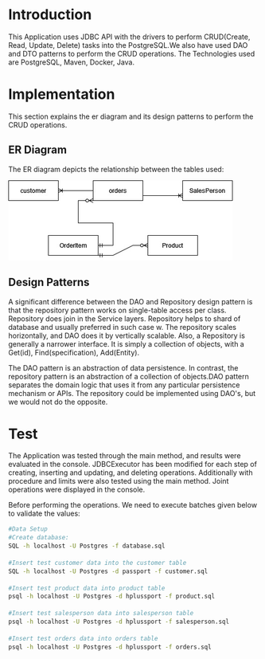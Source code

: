 # Introduction

This Application uses JDBC API with the drivers to perform CRUD(Create, Read, Update, Delete) tasks into the PostgreSQL.We also have used DAO and DTO patterns to perform the CRUD operations.
The Technologies used are PostgreSQL, Maven, Docker, Java.

# Implementation

This section explains the er diagram and its design patterns to perform the CRUD operations.

## ER Diagram

The ER diagram depicts the relationship between the tables used:


![ER Diagram](assets/ERD.jpg)

## Design Patterns

A significant difference between the DAO and Repository design pattern is that the repository pattern works on single-table access per class. Repository does join in the Service layers. Repository helps to shard of database and usually preferred in such case w. The repository scales horizontally, and DAO does it by vertically scalable. Also, a Repository is generally a narrower interface. It is simply a collection of objects, with a Get(id), Find(specification), Add(Entity).

The DAO pattern is an abstraction of data persistence. In contrast, the repository pattern is an abstraction of a collection of objects.DAO pattern separates the domain logic that uses it from any particular persistence mechanism or APIs. The repository could be implemented using DAO's, but we would not do the opposite.

# Test

The Application was tested through the main method, and results were evaluated in the console. JDBCExecutor has been modified for each step of creating, inserting and updating, and deleting operations. Additionally with procedure and limits were also tested using the main method. Joint operations were displayed in the console.

Before performing the operations. We need to execute batches given below to validate the values:

```bash
#Data Setup
#Create database:
SQL -h localhost -U Postgres -f database.sql

#Insert test customer data into the customer table
SQL -h localhost -U Postgres -d passport -f customer.sql

#Insert test product data into product table
psql -h localhost -U Postgres -d hplussport -f product.sql

#Insert test salesperson data into salesperson table
psql -h localhost -U Postgres -d hplussport -f salesperson.sql

#Insert test orders data into orders table
psql -h localhost -U Postgres -d hplussport -f orders.sql
```
